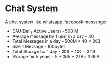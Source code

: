 # Chat System
A chat system like whatsapp, facebook messanger 

- DAU(Daily Active Users) - 500 M
- Average message by 1 user in a day - 40
- Total Messages in a day - 500M * 40 = 20B
- Size 1 Message - 100bytes
- Total Storage for 1 day - 20B * 100 = 2TB
- Storage for 5 years - 5 * 365 * 2TB= 3.6PB 
